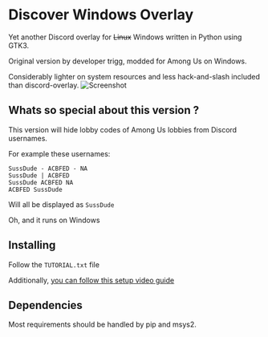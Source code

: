 # Discover Windows Overlay
Yet another Discord overlay for ~~Linux~~ Windows written in Python using GTK3.

Original version by developer trigg, modded for Among Us on Windows.

Considerably lighter on system resources and less hack-and-slash included than discord-overlay.
![Screenshot](https://user-images.githubusercontent.com/964775/94065879-9c4e4480-fde3-11ea-9b8a-4688fd02ca17.png)

## Whats so special about this version ?

This version will hide lobby codes of Among Us lobbies from Discord usernames.

For example these usernames:

```
SussDude - ACBFED - NA
SussDude | ACBFED
SussDude ACBFED NA
ACBFED SussDude
```

Will all be displayed as `SussDude`

Oh, and it runs on Windows

## Installing

Follow the `TUTORIAL.txt` file

Additionally, [you can follow this setup video guide](https://www.youtube.com/watch?v=4ZT_xBFsg7g)

## Dependencies

Most requirements should be handled by pip and msys2.

